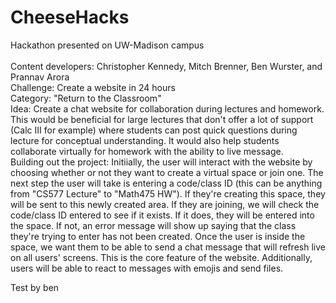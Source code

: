 # CheeseHacks
Hackathon presented on UW-Madison campus<br />
<br />
Content developers: Christopher Kennedy, Mitch Brenner, Ben Wurster, and Prannav Arora<br />
Challenge: Create a website in 24 hours<br />
Category: "Return to the Classroom"<br />
Idea: Create a chat website for collaboration during lectures and homework. This would be beneficial for large lectures that don't offer a lot of support (Calc III for example) where students can post quick questions during lecture for conceptual understanding. It would also help students collaborate virtually for homework with the ability to live message.<br />
Building out the project: Initiially, the user will interact with the website by choosing whether or not they want to create a virtual space or join one. The next step the user will take is entering a code/class ID (this can be anything from "CS577 Lecture" to "Math475 HW"). If they're creating this space, they will be sent to this newly created area. If they are joining, we will check the code/class ID entered to see if it exists. If it does, they will be entered into the space. If not, an error message will show up saying that the class they're trying to enter has not been created. Once the user is inside the space, we want them to be able to send a chat message that will refresh live on all users' screens. This is the core feature of the website. Additionally, users will be able to react to messages with emojis and send files.

Test by ben
